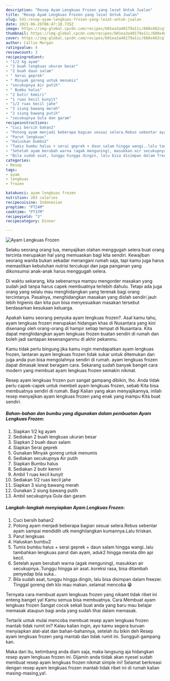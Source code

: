 ```yaml
---
description: "Resep Ayam Lengkuas Frozen yang lezat Untuk Jualan"
title: "Resep Ayam Lengkuas Frozen yang lezat Untuk Jualan"
slug: 541-resep-ayam-lengkuas-frozen-yang-lezat-untuk-jualan
date: 2021-06-26T06:47:10.735Z
image: https://img-global.cpcdn.com/recipes/b01ea3a40179a11c/680x482cq70/ayam-lengkuas-frozen-foto-resep-utama.jpg
thumbnail: https://img-global.cpcdn.com/recipes/b01ea3a40179a11c/680x482cq70/ayam-lengkuas-frozen-foto-resep-utama.jpg
cover: https://img-global.cpcdn.com/recipes/b01ea3a40179a11c/680x482cq70/ayam-lengkuas-frozen-foto-resep-utama.jpg
author: Callie Morgan
ratingvalue: 4
reviewcount: 3
recipeingredient:
- "1/2 kg ayam"
- "2 buah lengkuas ukuran besar"
- "2 buah daun salam"
- " Serai geprek"
- " Minyak goreng untuk menumis"
- "secukupnya Air putih"
- " Bumbu halus"
- "2 butir kemiri"
- "1 ruas kecil kunyit"
- "1/2 ruas kecil jahe"
- "3 siung bawang merah"
- "2 siung bawang putih"
- "secukupnya Gula dan garam"
recipeinstructions:
- "Cuci bersih bahan2"
- "Potong ayam menjadi beberapa bagian sesuai selera.Rebus sebentar ayam sampai mendidih utk menghilangkan kumannya.Lalu tiriskan."
- "Parut lengkuas"
- "Haluskan bumbu2"
- "Tumis bumbu halus + serai geprek + daun salam hingga wangi..lalu tambahkan lengkuas parut dan ayam, aduk2 hingga merata dlm api kecil."
- "Setelah ayam berubah warna (agak menguning), masukkan air secukupnya..Tunggu hingga air asat..koreksi rasa, bisa ditambah penyedap bila suka.."
- "Bila sudah asat, tunggu hingga dingin, lalu bisa disimpan dalam freezer. Tinggal goreng deh klo mau makan..selamat mencoba 😁"
categories:
- Resep
tags:
- ayam
- lengkuas
- frozen

katakunci: ayam lengkuas frozen 
nutrition: 263 calories
recipecuisine: Indonesian
preptime: "PT24M"
cooktime: "PT37M"
recipeyield: "3"
recipecategory: Dinner

---
```



![Ayam Lengkuas Frozen](https://img-global.cpcdn.com/recipes/b01ea3a40179a11c/680x482cq70/ayam-lengkuas-frozen-foto-resep-utama.jpg)

Selaku seorang orang tua, menyajikan olahan menggugah selera buat orang tercinta merupakan hal yang memuaskan bagi kita sendiri. Kewajiban seorang  wanita bukan sekadar menangani rumah saja, tapi kamu juga harus memastikan kebutuhan nutrisi tercukupi dan juga panganan yang dikonsumsi anak-anak harus menggugah selera.

Di waktu  sekarang, kita sebenarnya mampu mengorder masakan yang sudah jadi tanpa harus capek membuatnya terlebih dahulu. Tetapi ada juga orang yang selalu mau menghidangkan yang terenak bagi orang tercintanya. Pasalnya, menghidangkan masakan yang diolah sendiri jauh lebih higienis dan kita pun bisa menyesuaikan masakan tersebut berdasarkan kesukaan keluarga. 



Apakah kamu seorang penyuka ayam lengkuas frozen?. Asal kamu tahu, ayam lengkuas frozen merupakan hidangan khas di Nusantara yang kini disenangi oleh orang-orang di hampir setiap tempat di Nusantara. Kita dapat menghidangkan ayam lengkuas frozen buatan sendiri di rumah dan boleh jadi santapan kesenanganmu di akhir pekanmu.

Kamu tidak perlu bingung jika kamu ingin mendapatkan ayam lengkuas frozen, lantaran ayam lengkuas frozen tidak sukar untuk ditemukan dan juga anda pun bisa mengolahnya sendiri di rumah. ayam lengkuas frozen dapat dimasak lewat beragam cara. Sekarang sudah banyak banget cara modern yang membuat ayam lengkuas frozen semakin nikmat.

Resep ayam lengkuas frozen pun sangat gampang dibikin, lho. Anda tidak perlu capek-capek untuk membeli ayam lengkuas frozen, sebab Kita bisa membuatnya sendiri di rumah. Bagi Kalian yang akan menyajikannya, inilah resep menyajikan ayam lengkuas frozen yang enak yang mampu Kita buat sendiri.

<!--inarticleads1-->

##### Bahan-bahan dan bumbu yang digunakan dalam pembuatan Ayam Lengkuas Frozen:

1. Siapkan 1/2 kg ayam
1. Sediakan 2 buah lengkuas ukuran besar
1. Siapkan 2 buah daun salam
1. Siapkan  Serai geprek
1. Gunakan  Minyak goreng untuk menumis
1. Sediakan secukupnya Air putih
1. Siapkan  Bumbu halus
1. Sediakan 2 butir kemiri
1. Ambil 1 ruas kecil kunyit
1. Sediakan 1/2 ruas kecil jahe
1. Siapkan 3 siung bawang merah
1. Gunakan 2 siung bawang putih
1. Ambil secukupnya Gula dan garam




<!--inarticleads2-->

##### Langkah-langkah menyiapkan Ayam Lengkuas Frozen:

1. Cuci bersih bahan2
1. Potong ayam menjadi beberapa bagian sesuai selera.Rebus sebentar ayam sampai mendidih utk menghilangkan kumannya.Lalu tiriskan.
1. Parut lengkuas
1. Haluskan bumbu2
1. Tumis bumbu halus + serai geprek + daun salam hingga wangi..lalu tambahkan lengkuas parut dan ayam, aduk2 hingga merata dlm api kecil.
1. Setelah ayam berubah warna (agak menguning), masukkan air secukupnya..Tunggu hingga air asat..koreksi rasa, bisa ditambah penyedap bila suka..
1. Bila sudah asat, tunggu hingga dingin, lalu bisa disimpan dalam freezer. Tinggal goreng deh klo mau makan..selamat mencoba 😁




Ternyata cara membuat ayam lengkuas frozen yang nikamt tidak ribet ini enteng banget ya! Kamu semua bisa membuatnya. Cara Membuat ayam lengkuas frozen Sangat cocok sekali buat anda yang baru mau belajar memasak ataupun bagi anda yang sudah lihai dalam memasak.

Tertarik untuk mulai mencoba membuat resep ayam lengkuas frozen mantab tidak rumit ini? Kalau kalian ingin, ayo kamu segera buruan menyiapkan alat-alat dan bahan-bahannya, setelah itu bikin deh Resep ayam lengkuas frozen yang mantab dan tidak rumit ini. Sungguh gampang kan. 

Maka dari itu, ketimbang anda diam saja, maka langsung aja hidangkan resep ayam lengkuas frozen ini. Dijamin anda tiidak akan nyesel sudah membuat resep ayam lengkuas frozen nikmat simple ini! Selamat berkreasi dengan resep ayam lengkuas frozen mantab tidak ribet ini di rumah kalian masing-masing,ya!.

